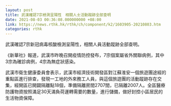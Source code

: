 ```yaml
---
layout: post
title: 武漢確認7宗檢測呈陽性　相關人士活動蹤跡全部查明
date: 2021-08-03 00:36:08.000000000 +08:00
link: https://news.rthk.hk/rthk/ch/component/k2/1603905-20210803.htm
categories: rthk
---
```


武漢確認7宗新冠病毒核酸檢測呈陽性，相關人員活動蹤跡全部查明。

《新華社》報道，武漢市昨晚召開疫情防控發布，7宗個案屬省外關聯病例，其中3宗為確診病例，4宗為無症狀感染。

武漢市衛生健康委員會表示，武漢市經濟技術開發區對江蘇淮安一個旅遊團途經的重點區進行排查，發現一工地的外來務工人員，與這個旅遊團的活動蹤跡存在交集，經開區已開闢隔離點18個，準備隔離房間2707間，已隔離2007人。全區醫療防護物資按照滿足30天滿負荷運轉需要的數量，進行儲備，做好封控小區居民的生活物資保障。
